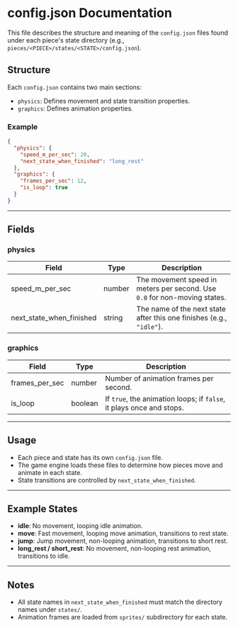 # config.json Documentation

This file describes the structure and meaning of the `config.json` files found under each piece's state directory (e.g., `pieces/<PIECE>/states/<STATE>/config.json`).

## Structure

Each `config.json` contains two main sections:
- `physics`: Defines movement and state transition properties.
- `graphics`: Defines animation properties.

### Example

```json
{
  "physics": {
    "speed_m_per_sec": 20,
    "next_state_when_finished": "long_rest"
  },
  "graphics": {
    "frames_per_sec": 12,
    "is_loop": true
  }
}
```

---

## Fields

### physics

| Field                  | Type    | Description                                                                 |
|------------------------|---------|-----------------------------------------------------------------------------|
| speed_m_per_sec        | number  | The movement speed in meters per second. Use `0.0` for non-moving states.   |
| next_state_when_finished | string | The name of the next state after this one finishes (e.g., `"idle"`).        |

### graphics

| Field           | Type    | Description                                                                 |
|-----------------|---------|-----------------------------------------------------------------------------|
| frames_per_sec  | number  | Number of animation frames per second.                                      |
| is_loop         | boolean | If `true`, the animation loops; if `false`, it plays once and stops.        |

---

## Usage

- Each piece and state has its own `config.json` file.
- The game engine loads these files to determine how pieces move and animate in each state.
- State transitions are controlled by `next_state_when_finished`.

---

## Example States

- **idle**: No movement, looping idle animation.
- **move**: Fast movement, looping move animation, transitions to rest state.
- **jump**: Jump movement, non-looping animation, transitions to short rest.
- **long_rest / short_rest**: No movement, non-looping rest animation, transitions to idle.

---

## Notes

- All state names in `next_state_when_finished` must match the directory names under `states/`.
- Animation frames are loaded from `sprites/` subdirectory for each state.

